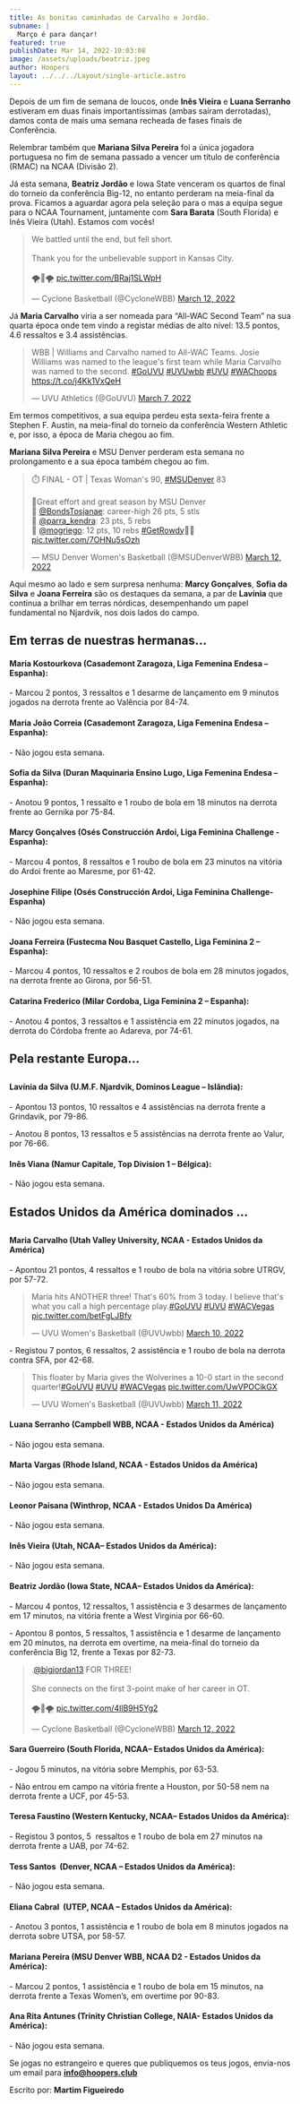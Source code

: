```yaml
---
title: As bonitas caminhadas de Carvalho e Jordão.
subname: |
  Março é para dançar!
featured: true
publishDate: Mar 14, 2022-10:03:08
image: /assets/uploads/beatriz.jpeg
author: Hoopers
layout: ../../../Layout/single-article.astro
---
```

Depois de um fim de semana de loucos, onde **Inês Vieira** e **Luana Serranho** estiveram em duas finais importantíssimas (ambas saíram derrotadas), damos conta de mais uma semana recheada de fases finais de Conferência.

Relembrar também que **Mariana Silva Pereira** foi a única jogadora portuguesa no fim de semana passado a vencer um título de conferência (RMAC) na NCAA (Divisão 2).

Já esta semana, **Beatriz Jordão** e Iowa State venceram os quartos de final do torneio da conferência Big-12, no entanto perderam na meia-final da prova. Ficamos a aguardar agora pela seleção para o mas a equipa segue para o NCAA Tournament, juntamente com **Sara Barata** (South Florida) e Inês Vieira (Utah). Estamos com vocês!

<blockquote class="twitter-tweet"><p lang="en" dir="ltr">We battled until the end, but fell short. <br><br>Thank you for the unbelievable support in Kansas City. <br><br>🌪️🏀🌪️ <a href="https://t.co/BRaj1SLWpH">pic.twitter.com/BRaj1SLWpH</a></p>&mdash; Cyclone Basketball (@CycloneWBB) <a href="https://twitter.com/CycloneWBB/status/1502775726797312005?ref_src=twsrc%5Etfw">March 12, 2022</a></blockquote> 

Já **Maria Carvalho** viria a ser nomeada para “All-WAC Second Team” na sua quarta época onde tem vindo a registar médias de alto nível: 13.5 pontos, 4.6 ressaltos e 3.4 assistências.

<blockquote class="twitter-tweet"><p lang="en" dir="ltr">WBB | Williams and Carvalho named to All-WAC Teams. Josie Williams was named to the league&#39;s first team while Maria Carvalho was named to the second. <a href="https://twitter.com/hashtag/GoUVU?src=hash&amp;ref_src=twsrc%5Etfw">#GoUVU</a> <a href="https://twitter.com/hashtag/UVUwbb?src=hash&amp;ref_src=twsrc%5Etfw">#UVUwbb</a> <a href="https://twitter.com/hashtag/UVU?src=hash&amp;ref_src=twsrc%5Etfw">#UVU</a> <a href="https://twitter.com/hashtag/WAChoops?src=hash&amp;ref_src=twsrc%5Etfw">#WAChoops</a> <a href="https://t.co/j4Kk1VxQeH">https://t.co/j4Kk1VxQeH</a></p>&mdash; UVU Athletics (@GoUVU) <a href="https://twitter.com/GoUVU/status/1500919860238376960?ref_src=twsrc%5Etfw">March 7, 2022</a></blockquote>

Em termos competitivos, a sua equipa perdeu esta sexta-feira frente a Stephen F. Austin, na meia-final do torneio da conferência Western Athletic e, por isso, a época de Maria chegou ao fim.

**Mariana Silva Pereira** e MSU Denver perderam esta semana no prolongamento e a sua época também chegou ao fim.

<blockquote class="twitter-tweet"><p lang="en" dir="ltr">⏱️ FINAL - OT | Texas Woman&#39;s 90, <a href="https://twitter.com/hashtag/MSUDenver?src=hash&amp;ref_src=twsrc%5Etfw">#MSUDenver</a> 83<br><br>🏀Great effort and great season by MSU Denver<br>🏀 <a href="https://twitter.com/BondsTosjanae?ref_src=twsrc%5Etfw">@BondsTosjanae</a>: career-high 26 pts, 5 stls <br>🏀 <a href="https://twitter.com/parra_kendra?ref_src=twsrc%5Etfw">@parra_kendra</a>: 23 pts, 5 rebs <br>🏀 <a href="https://twitter.com/mogriego?ref_src=twsrc%5Etfw">@mogriego</a>: 12 pts, 10 rebs <a href="https://twitter.com/hashtag/GetRowdy?src=hash&amp;ref_src=twsrc%5Etfw">#GetRowdy</a>🔴🔵 <a href="https://t.co/7OHNu5sOzh">pic.twitter.com/7OHNu5sOzh</a></p>&mdash; MSU Denver Women&#39;s Basketball (@MSUDenverWBB) <a href="https://twitter.com/MSUDenverWBB/status/1502487712812580871?ref_src=twsrc%5Etfw">March 12, 2022</a></blockquote>

Aqui mesmo ao lado e sem surpresa nenhuma: **Marcy Gonçalves**, **Sofia da Silva** e **Joana Ferreira** são os destaques da semana, a par de **Lavínia** que continua a brilhar em terras nórdicas, desempenhando um papel fundamental no Njardvik, nos dois lados do campo. 

## Em terras de nuestras hermanas…   



#### Maria Kostourkova (Casademont Zaragoza, Liga Femenina Endesa – Espanha):

\- Marcou 2 pontos, 3 ressaltos e 1 desarme de lançamento em 9 minutos jogados na derrota frente ao Valência por 84-74.

#### Maria João Correia (Casademont Zaragoza, Liga Femenina Endesa – Espanha):

\- Não jogou esta semana.

#### Sofia da Silva (Duran Maquinaria Ensino Lugo, Liga Femenina Endesa – Espanha):

\- Anotou 9 pontos, 1 ressalto e 1 roubo de bola em 18 minutos na derrota frente ao Gernika por 75-84.

#### Marcy Gonçalves (Osés Construcción Ardoi, Liga Feminina Challenge - Espanha): 

\- Marcou 4 pontos, 8 ressaltos e 1 roubo de bola em 23 minutos na vitória do Ardoi frente ao Maresme, por 61-42.

#### Josephine Filipe (Osés Construcción Ardoi, Liga Feminina Challenge- Espanha)

\- Não jogou esta semana.

#### Joana Ferreira (Fustecma Nou Basquet Castello, Liga Feminina 2 – Espanha):

\- Marcou 4 pontos, 10 ressaltos e 2 roubos de bola em 28 minutos jogados, na derrota frente ao Girona, por 56-51.

#### Catarina Frederico (Milar Cordoba, Liga Feminina 2 – Espanha):

\- Anotou 4 pontos, 3 ressaltos e 1 assistência em 22 minutos jogados, na derrota do Córdoba frente ao Adareva, por 74-61.

## Pela restante Europa…     

##  

#### Lavínia da Silva (U.M.F. Njardvik, Dominos League – Islândia):

\- Apontou 13 pontos, 10 ressaltos e 4 assistências na derrota frente a Grindavik, por 79-86.

\- Anotou 8 pontos, 13 ressaltos e 5 assistências na derrota frente ao Valur, por 76-66.

#### Inês Viana (Namur Capitale, Top Division 1 – Bélgica):

\- Não jogou esta semana.

## Estados Unidos da América dominados …    

##  

#### Maria Carvalho (Utah Valley University, NCAA - Estados Unidos da América)

\- Apontou 21 pontos, 4 ressaltos e 1 roubo de bola na vitória sobre UTRGV, por 57-72.

<blockquote class="twitter-tweet"><p lang="en" dir="ltr">Maria hits ANOTHER three! That&#39;s 60% from 3 today. I believe that&#39;s what you call a high percentage play.<a href="https://twitter.com/hashtag/GoUVU?src=hash&amp;ref_src=twsrc%5Etfw">#GoUVU</a> <a href="https://twitter.com/hashtag/UVU?src=hash&amp;ref_src=twsrc%5Etfw">#UVU</a> <a href="https://twitter.com/hashtag/WACVegas?src=hash&amp;ref_src=twsrc%5Etfw">#WACVegas</a> <a href="https://t.co/betFgLJBfy">pic.twitter.com/betFgLJBfy</a></p>&mdash; UVU Women&#39;s Basketball (@UVUwbb) <a href="https://twitter.com/UVUwbb/status/1502035568514928645?ref_src=twsrc%5Etfw">March 10, 2022</a></blockquote>

\- Registou 7 pontos, 6 ressaltos, 2 assistência e 1 roubo de bola na derrota contra SFA, por 42-68.

<blockquote class="twitter-tweet"><p lang="en" dir="ltr">This floater by Maria gives the Wolverines a 10-0 start in the second quarter!<a href="https://twitter.com/hashtag/GoUVU?src=hash&amp;ref_src=twsrc%5Etfw">#GoUVU</a> <a href="https://twitter.com/hashtag/UVU?src=hash&amp;ref_src=twsrc%5Etfw">#UVU</a> <a href="https://twitter.com/hashtag/WACVegas?src=hash&amp;ref_src=twsrc%5Etfw">#WACVegas</a> <a href="https://t.co/UwVPOCikGX">pic.twitter.com/UwVPOCikGX</a></p>&mdash; UVU Women&#39;s Basketball (@UVUwbb) <a href="https://twitter.com/UVUwbb/status/1502381047094202369?ref_src=twsrc%5Etfw">March 11, 2022</a></blockquote> 

#### Luana Serranho (Campbell WBB, NCAA - Estados Unidos da América)

\- Não jogou esta semana.

#### Marta Vargas (Rhode Island, NCAA - Estados Unidos da América)

\- Não jogou esta semana.

#### Leonor Paisana (Winthrop, NCAA - Estados Unidos Da América)

\- Não jogou esta semana.

#### Inês Vieira (Utah, NCAA– Estados Unidos da América):

\- Não jogou esta semana.

#### Beatriz Jordão (Iowa State, NCAA– Estados Unidos da América):

\- Marcou 4 pontos, 12 ressaltos, 1 assistência e 3 desarmes de lançamento em 17 minutos, na vitória frente a West Virginia por 66-60.

\- Apontou 8 pontos, 5 ressaltos, 1 assistência e 1 desarme de lançamento em 20 minutos, na derrota em overtime, na meia-final do torneio da conferência Big 12, frente a Texas por 82-73.

<blockquote class="twitter-tweet"><p lang="en" dir="ltr">.<a href="https://twitter.com/bigjordan13?ref_src=twsrc%5Etfw">@bigjordan13</a> FOR THREE!<br><br>She connects on the first 3-point make of her career in OT.<br><br>🌪️🏀🌪️ <a href="https://t.co/4IlB9H5Yg2">pic.twitter.com/4IlB9H5Yg2</a></p>&mdash; Cyclone Basketball (@CycloneWBB) <a href="https://twitter.com/CycloneWBB/status/1502772833461673984?ref_src=twsrc%5Etfw">March 12, 2022</a></blockquote> 

#### Sara Guerreiro (South Florida, NCAA– Estados Unidos da América):

\- Jogou 5 minutos, na vitória sobre Memphis, por 63-53.

\- Não entrou em campo na vitória frente a Houston, por 50-58 nem na derrota frente a UCF, por 45-53.

#### Teresa Faustino (Western Kentucky, NCAA– Estados Unidos da América):

\- Registou 3 pontos, 5  ressaltos e 1 roubo de bola em 27 minutos na derrota frente a UAB, por 74-62.

#### Tess Santos  (Denver, NCAA – Estados Unidos da América):

\- Não jogou esta semana.

#### Eliana Cabral  (UTEP, NCAA – Estados Unidos da América):

\- Anotou 3 pontos, 1 assistência e 1 roubo de bola em 8 minutos jogados na derrota sobre UTSA, por 58-57.

#### Mariana Pereira (MSU Denver WBB, NCAA D2 - Estados Unidos da América):

\- Marcou 2 pontos, 1 assistência e 1 roubo de bola em 15 minutos, na derrota frente a Texas Women’s, em overtime por 90-83.

#### Ana Rita Antunes (Trinity Christian College, NAIA- Estados Unidos da América):

\- Não jogou esta semana.

Se jogas no estrangeiro e queres que publiquemos os teus jogos, envia-nos um email para **info@hoopers.club**

Escrito por: **Martim Figueiredo**

<script async src="https://platform.twitter.com/widgets.js" charset="utf-8"></script>